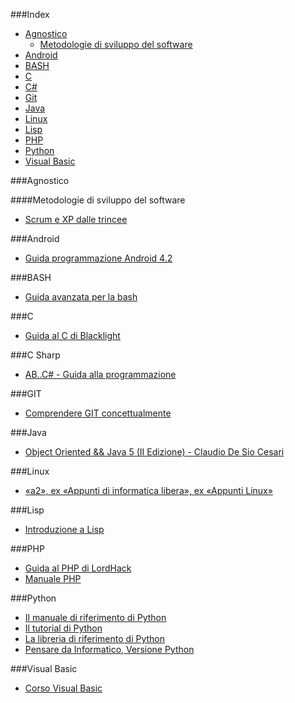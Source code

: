 ###Index
* [Agnostico](#agnostico)
    * [Metodologie di sviluppo del software](#metodologie-di-sviluppo-software)
* [Android](#android)
* [BASH](#bash)
* [C](#c)
* [C#](#c-sharp)
* [Git](#git)
* [Java](#java)
* [Linux](#linux)
* [Lisp](#lisp)
* [PHP](#php)
* [Python](#python)
* [Visual Basic](#visual-basic)


###Agnostico

####Metodologie di sviluppo del software

* [Scrum e XP dalle trincee](http://www.open-ware.org/ita/news/kniberg1.htm)

###Android

* [Guida programmazione Android 4.2](http://www.sprik.it/guida/Android4_2.pdf)


###BASH

* [Guida avanzata per la bash](http://www.dmi.unict.it/diraimondo/web/wp-content/uploads/classes/so/mirror-stuff/abs-guide.pdf)


###C

* [Guida al C di Blacklight](http://blacklight.gotdns.org/guidac.pdf)


###C Sharp

* [AB..C# - Guida alla programmazione](http://www.youblisher.com/files/publications/4/21542/pdf.pdf)


###GIT

* [Comprendere GIT concettualmente](http://www.linuxtrent.it/sites/default/files/Comprendere%20Git%20concettualmente%20-%20Marco%20Ciampa%20-%20r1.pdf)


###Java

* [Object Oriented && Java 5 (II Edizione) - Claudio De Sio Cesari](http://www.claudiodesio.com/download/oo_&&_java_5.zip)


###Linux

* [«a2», ex «Appunti di informatica libera», ex «Appunti Linux»](http://archive.org/download/AppuntiDiInformaticaLibera/)


###Lisp

* [Introduzione a Lisp](http://www.matteolucarelli.net/lisp/lispintro.pdf)


###PHP

* [Guida al PHP di LordHack](http://www.lordhack.altervista.org/brdp.pdf)
* [Manuale PHP](http://francescomuscolo.altervista.org/manuale_PHP.pdf)


###Python

* [Il manuale di riferimento di Python](http://docs.python.it/html/ref/)
* [Il tutorial di Python](http://docs.python.it/html/tut/)
* [La libreria di riferimento di Python](http://docs.python.it/html/lib/)
* [Pensare da Informatico, Versione Python](http://www.python.it/doc/Howtothink/Howtothink-html-it/index.htm)


###Visual Basic

* [Corso Visual Basic](http://www.webalice.it/kindofapple/corsovb.pdf)
